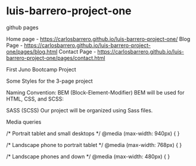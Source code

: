 # luis-barrero-project-one

github pages

Home page - https://carlosbarrero.github.io/luis-barrero-project-one/
Blog Page - https://carlosbarrero.github.io/luis-barrero-project-one/pages/blog.html
Contact Page - https://carlosbarrero.github.io/luis-barrero-project-one/pages/contact.html

First Juno Bootcamp Project

Some Styles for the 3-page project

Naming Convention: BEM (Block-Element-Modifier) BEM will be used for HTML, CSS, and SCSS:

SASS (SCSS) Our project will be organized using Sass files.


Media queries

/* Portrait tablet and small desktops */
@media (max-width: 940px) {
}

/* Landscape phone to portrait tablet */
@media (max-width: 768px) {
}

/* Landscape phones and down */
@media (max-width: 480px) {
}

